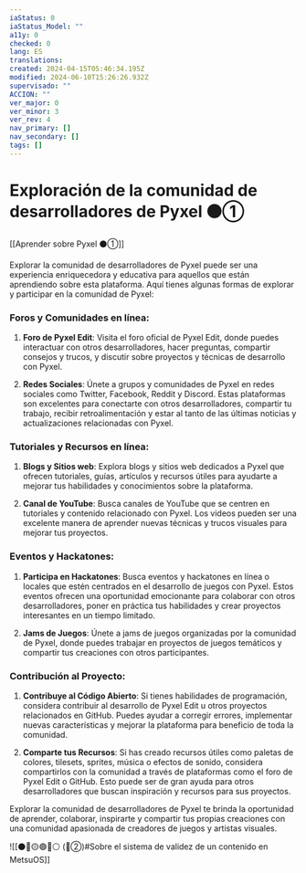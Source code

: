 ```yaml
---
iaStatus: 0
iaStatus_Model: ""
a11y: 0
checked: 0
lang: ES
translations: 
created: 2024-04-15T05:46:34.195Z
modified: 2024-06-10T15:26:26.932Z
supervisado: ""
ACCION: ""
ver_major: 0
ver_minor: 3
ver_rev: 4
nav_primary: []
nav_secondary: []
tags: []
---
```

# Exploración de la comunidad de desarrolladores de Pyxel ⚫①

[[Aprender sobre Pyxel  ⚫①]]

Explorar la comunidad de desarrolladores de Pyxel puede ser una experiencia enriquecedora y educativa para aquellos que están aprendiendo sobre esta plataforma. Aquí tienes algunas formas de explorar y participar en la comunidad de Pyxel:

### Foros y Comunidades en línea:

1. **Foro de Pyxel Edit**: Visita el foro oficial de Pyxel Edit, donde puedes interactuar con otros desarrolladores, hacer preguntas, compartir consejos y trucos, y discutir sobre proyectos y técnicas de desarrollo con Pyxel.
   
2. **Redes Sociales**: Únete a grupos y comunidades de Pyxel en redes sociales como Twitter, Facebook, Reddit y Discord. Estas plataformas son excelentes para conectarte con otros desarrolladores, compartir tu trabajo, recibir retroalimentación y estar al tanto de las últimas noticias y actualizaciones relacionadas con Pyxel.

### Tutoriales y Recursos en línea:

1. **Blogs y Sitios web**: Explora blogs y sitios web dedicados a Pyxel que ofrecen tutoriales, guías, artículos y recursos útiles para ayudarte a mejorar tus habilidades y conocimientos sobre la plataforma.

2. **Canal de YouTube**: Busca canales de YouTube que se centren en tutoriales y contenido relacionado con Pyxel. Los videos pueden ser una excelente manera de aprender nuevas técnicas y trucos visuales para mejorar tus proyectos.

### Eventos y Hackatones:

1. **Participa en Hackatones**: Busca eventos y hackatones en línea o locales que estén centrados en el desarrollo de juegos con Pyxel. Estos eventos ofrecen una oportunidad emocionante para colaborar con otros desarrolladores, poner en práctica tus habilidades y crear proyectos interesantes en un tiempo limitado.

2. **Jams de Juegos**: Únete a jams de juegos organizadas por la comunidad de Pyxel, donde puedes trabajar en proyectos de juegos temáticos y compartir tus creaciones con otros participantes.

### Contribución al Proyecto:

1. **Contribuye al Código Abierto**: Si tienes habilidades de programación, considera contribuir al desarrollo de Pyxel Edit u otros proyectos relacionados en GitHub. Puedes ayudar a corregir errores, implementar nuevas características y mejorar la plataforma para beneficio de toda la comunidad.

2. **Comparte tus Recursos**: Si has creado recursos útiles como paletas de colores, tilesets, sprites, música o efectos de sonido, considera compartirlos con la comunidad a través de plataformas como el foro de Pyxel Edit o GitHub. Esto puede ser de gran ayuda para otros desarrolladores que buscan inspiración y recursos para sus proyectos.

Explorar la comunidad de desarrolladores de Pyxel te brinda la oportunidad de aprender, colaborar, inspirarte y compartir tus propias creaciones con una comunidad apasionada de creadores de juegos y artistas visuales.

![[⚫🔴🟡🟢🔵⚪ (🔴②)#Sobre el sistema de validez de un contenido en MetsuOS]]